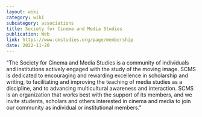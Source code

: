 ```yaml
---
layout: wiki
category: wiki
subcategory: associations
title: Society for Cinema and Media Studies
publication: Web
link: https://www.cmstudies.org/page/membership
date: 2022-11-20
---
```


"The Society for Cinema and Media Studies is a community of individuals and institutions actively engaged with the study of the moving image. SCMS is dedicated to encouraging and rewarding excellence in scholarship and writing, to facilitating and improving the teaching of media studies as a discipline, and to advancing multicultural awareness and interaction. SCMS is an organization that works best with the support of its members, and we invite students, scholars and others interested in cinema and media to join our community as individual or institutional members."
